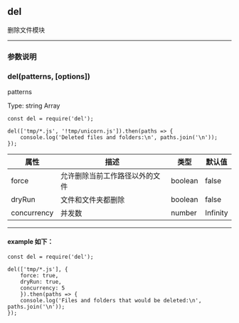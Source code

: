 ## del
删除文件模块
***
### 参数说明
### del(patterns, [options])
patterns

Type: string Array
```
const del = require('del');
 
del(['tmp/*.js', '!tmp/unicorn.js']).then(paths => {
    console.log('Deleted files and folders:\n', paths.join('\n'));
});
```

| 属性                         | 描述     | 类型 | 默认值 |
|--------------------------------|-----------------|------|---------|
| force | 允许删除当前工作路径以外的文件 | boolean | false |
| dryRun | 文件和文件夹都删除 | boolean | false |
| concurrency | 并发数 | number | Infinity |
***
#### example 如下：
```
const del = require('del');
 
del(['tmp/*.js'], {
    force: true,
    dryRun: true,
    concurrency: 5
    }).then(paths => {
    console.log('Files and folders that would be deleted:\n', paths.join('\n'));
});
```


